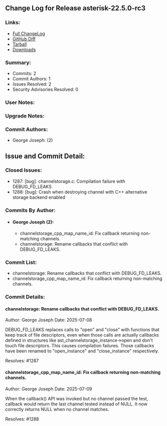 
## Change Log for Release asterisk-22.5.0-rc3

### Links:

 - [Full ChangeLog](https://downloads.asterisk.org/pub/telephony/asterisk/releases/ChangeLog-22.5.0-rc3.html)  
 - [GitHub Diff](https://github.com/asterisk/asterisk/compare/22.5.0-rc2...22.5.0-rc3)  
 - [Tarball](https://downloads.asterisk.org/pub/telephony/asterisk/asterisk-22.5.0-rc3.tar.gz)  
 - [Downloads](https://downloads.asterisk.org/pub/telephony/asterisk)  

### Summary:

- Commits: 2
- Commit Authors: 1
- Issues Resolved: 2
- Security Advisories Resolved: 0

### User Notes:


### Upgrade Notes:


### Commit Authors:

- George Joseph: (2)

## Issue and Commit Detail:

### Closed Issues:

  - 1287: [bug]: channelstorage.c: Compilation failure with DEBUG_FD_LEAKS
  - 1288: [bug]: Crash when destroying channel with C++ alternative storage backend enabled

### Commits By Author:

- #### George Joseph (2):
  - channelstorage_cpp_map_name_id: Fix callback returning non-matching channels.
  - channelstorage: Rename callbacks that conflict with DEBUG_FD_LEAKS.


### Commit List:

-  channelstorage: Rename callbacks that conflict with DEBUG_FD_LEAKS.
-  channelstorage_cpp_map_name_id: Fix callback returning non-matching channels.

### Commit Details:

#### channelstorage: Rename callbacks that conflict with DEBUG_FD_LEAKS.
  Author: George Joseph
  Date:   2025-07-08

  DEBUG_FD_LEAKS replaces calls to "open" and "close" with functions that keep
  track of file descriptors, even when those calls are actually callbacks
  defined in structures like ast_channelstorage_instance->open and don't touch
  file descriptors.  This causes compilation failures.  Those callbacks
  have been renamed to "open_instance" and "close_instance" respectively.

  Resolves: #1287

#### channelstorage_cpp_map_name_id: Fix callback returning non-matching channels.
  Author: George Joseph
  Date:   2025-07-09

  When the callback() API was invoked but no channel passed the test, callback
  would return the last channel tested instead of NULL.  It now correctly
  returns NULL when no channel matches.

  Resolves: #1288

